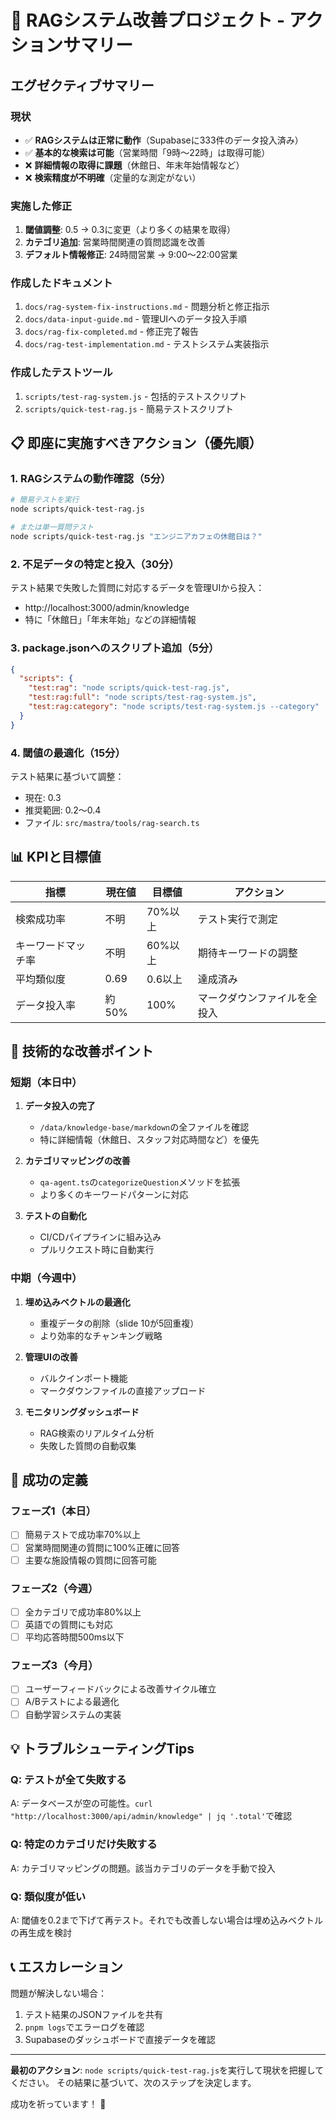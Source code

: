 # 🚀 RAGシステム改善プロジェクト - アクションサマリー

## エグゼクティブサマリー

### 現状
- ✅ **RAGシステムは正常に動作**（Supabaseに333件のデータ投入済み）
- ✅ **基本的な検索は可能**（営業時間「9時〜22時」は取得可能）
- ❌ **詳細情報の取得に課題**（休館日、年末年始情報など）
- ❌ **検索精度が不明確**（定量的な測定がない）

### 実施した修正
1. **閾値調整**: 0.5 → 0.3に変更（より多くの結果を取得）
2. **カテゴリ追加**: 営業時間関連の質問認識を改善
3. **デフォルト情報修正**: 24時間営業 → 9:00〜22:00営業

### 作成したドキュメント
1. `docs/rag-system-fix-instructions.md` - 問題分析と修正指示
2. `docs/data-input-guide.md` - 管理UIへのデータ投入手順
3. `docs/rag-fix-completed.md` - 修正完了報告
4. `docs/rag-test-implementation.md` - テストシステム実装指示

### 作成したテストツール
1. `scripts/test-rag-system.js` - 包括的テストスクリプト
2. `scripts/quick-test-rag.js` - 簡易テストスクリプト

## 📋 即座に実施すべきアクション（優先順）

### 1. RAGシステムの動作確認（5分）
```bash
# 簡易テストを実行
node scripts/quick-test-rag.js

# または単一質問テスト
node scripts/quick-test-rag.js "エンジニアカフェの休館日は？"
```

### 2. 不足データの特定と投入（30分）
テスト結果で失敗した質問に対応するデータを管理UIから投入：
- http://localhost:3000/admin/knowledge
- 特に「休館日」「年末年始」などの詳細情報

### 3. package.jsonへのスクリプト追加（5分）
```json
{
  "scripts": {
    "test:rag": "node scripts/quick-test-rag.js",
    "test:rag:full": "node scripts/test-rag-system.js",
    "test:rag:category": "node scripts/test-rag-system.js --category"
  }
}
```

### 4. 閾値の最適化（15分）
テスト結果に基づいて調整：
- 現在: 0.3
- 推奨範囲: 0.2〜0.4
- ファイル: `src/mastra/tools/rag-search.ts`

## 📊 KPIと目標値

| 指標 | 現在値 | 目標値 | アクション |
|------|--------|--------|------------|
| 検索成功率 | 不明 | 70%以上 | テスト実行で測定 |
| キーワードマッチ率 | 不明 | 60%以上 | 期待キーワードの調整 |
| 平均類似度 | 0.69 | 0.6以上 | 達成済み |
| データ投入率 | 約50% | 100% | マークダウンファイルを全投入 |

## 🔧 技術的な改善ポイント

### 短期（本日中）
1. **データ投入の完了**
   - `/data/knowledge-base/markdown`の全ファイルを確認
   - 特に詳細情報（休館日、スタッフ対応時間など）を優先

2. **カテゴリマッピングの改善**
   - `qa-agent.ts`の`categorizeQuestion`メソッドを拡張
   - より多くのキーワードパターンに対応

3. **テストの自動化**
   - CI/CDパイプラインに組み込み
   - プルリクエスト時に自動実行

### 中期（今週中）
1. **埋め込みベクトルの最適化**
   - 重複データの削除（slide 10が5回重複）
   - より効率的なチャンキング戦略

2. **管理UIの改善**
   - バルクインポート機能
   - マークダウンファイルの直接アップロード

3. **モニタリングダッシュボード**
   - RAG検索のリアルタイム分析
   - 失敗した質問の自動収集

## 🎯 成功の定義

### フェーズ1（本日）
- [ ] 簡易テストで成功率70%以上
- [ ] 営業時間関連の質問に100%正確に回答
- [ ] 主要な施設情報の質問に回答可能

### フェーズ2（今週）
- [ ] 全カテゴリで成功率80%以上
- [ ] 英語での質問にも対応
- [ ] 平均応答時間500ms以下

### フェーズ3（今月）
- [ ] ユーザーフィードバックによる改善サイクル確立
- [ ] A/Bテストによる最適化
- [ ] 自動学習システムの実装

## 💡 トラブルシューティングTips

### Q: テストが全て失敗する
A: データベースが空の可能性。`curl "http://localhost:3000/api/admin/knowledge" | jq '.total'`で確認

### Q: 特定のカテゴリだけ失敗する
A: カテゴリマッピングの問題。該当カテゴリのデータを手動で投入

### Q: 類似度が低い
A: 閾値を0.2まで下げて再テスト。それでも改善しない場合は埋め込みベクトルの再生成を検討

## 📞 エスカレーション

問題が解決しない場合：
1. テスト結果のJSONファイルを共有
2. `pnpm logs`でエラーログを確認
3. Supabaseのダッシュボードで直接データを確認

---

**最初のアクション**: `node scripts/quick-test-rag.js`を実行して現状を把握してください。
その結果に基づいて、次のステップを決定します。

成功を祈っています！ 🚀
